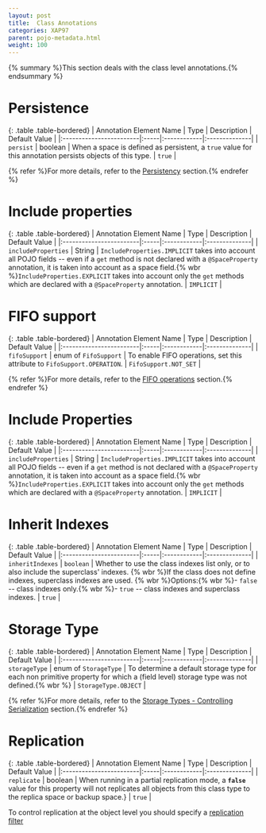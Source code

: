 ```yaml
---
layout: post
title:  Class Annotations
categories: XAP97
parent: pojo-metadata.html
weight: 100
---
```


{% summary %}This section deals with the class level annotations.{% endsummary %}



# Persistence

{: .table .table-bordered}
| Annotation Element Name | Type | Description | Default Value |
|:------------------------|:-----|:------------|:--------------|
| `persist` | boolean | When a space is defined as persistent, a `true` value for this annotation persists objects of this type.  | `true` |

{% refer %}For more details, refer to the [Persistency](./persistency.html) section.{% endrefer %}

# Include properties

{: .table .table-bordered}
| Annotation Element Name | Type | Description | Default Value |
|:------------------------|:-----|:------------|:--------------|
| `includeProperties` | String | `IncludeProperties.IMPLICIT` takes into account all POJO fields -- even if a `get` method is not declared with a `@SpaceProperty` annotation, it is taken into account as a space field.{% wbr %}`IncludeProperties.EXPLICIT` takes into account only the `get` methods which are declared with a `@SpaceProperty` annotation. | `IMPLICIT` |


# FIFO support

{: .table .table-bordered}
| Annotation Element Name | Type | Description | Default Value |
|:------------------------|:-----|:------------|:--------------|
| `fifoSupport` | enum of `FifoSupport` | To enable FIFO operations, set this attribute to `FifoSupport.OPERATION`.  | `FifoSupport.NOT_SET` |

{% refer %}For more details, refer to the [FIFO operations](./fifo-support.html) section.{% endrefer %}

# Include Properties

{: .table .table-bordered}
| Annotation Element Name | Type | Description | Default Value |
|:------------------------|:-----|:------------|:--------------|
| `includeProperties` | String | `IncludeProperties.IMPLICIT` takes into account all POJO fields -- even if a `get` method is not declared with a `@SpaceProperty` annotation, it is taken into account as a space field.{% wbr %}`IncludeProperties.EXPLICIT` takes into account only the `get` methods which are declared with a `@SpaceProperty` annotation. | `IMPLICIT` |

# Inherit Indexes

{: .table .table-bordered}
| Annotation Element Name | Type | Description | Default Value |
|:------------------------|:-----|:------------|:--------------|
| `inheritIndexes` | `boolean` | Whether to use the class indexes list only, or to also include the superclass' indexes. {% wbr %}If the class does not define indexes, superclass indexes are used. {% wbr %}Options:{% wbr %}- `false` -- class indexes only.{% wbr %}- `true` -- class indexes and superclass indexes. | `true` |


# Storage Type

{: .table .table-bordered}
| Annotation Element Name | Type | Description | Default Value |
|:------------------------|:-----|:------------|:--------------|
| `storageType` | enum of `StorageType` | To determine a default storage type for each non primitive property for which a (field level) storage type was not defined.{% wbr %} | `StorageType.OBJECT` |


{% refer %}For more details, refer to the [Storage Types - Controlling Serialization](./storage-types---controlling-serialization.html) section.{% endrefer %}

# Replication

{: .table .table-bordered}
| Annotation Element Name | Type | Description | Default Value |
|:------------------------|:-----|:------------|:--------------|
| `replicate` | boolean | When running in a partial replication mode, a **`false`** value for this property will not replicates all objects from this class type to the replica space or backup space.}  | `true` |

To control replication at the object level you should specify a [replication filter](./cluster-replication-filters.html)
